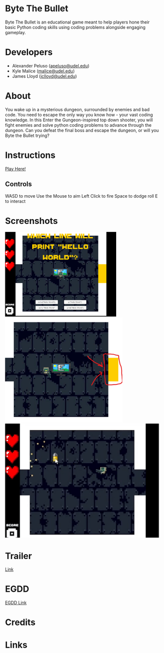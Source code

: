 # Byte The Bullet
Byte The Bullet is an educational game meant to help players hone their basic Python coding skills using coding problems alongside engaging gameplay.

# Developers
- Alexander Peluso (apeluso@udel.edu)
- Kyle Malice (malice@udel.edu)
- James Lloyd (jclloyd@udel.edu)

# About
You wake up in a mysterious dungeon, surrounded by enemies and bad code. You need to escape the only way you know how - your vast coding knowledge. In this Enter the Gungeon-inspired top down shooter, you will fight enemies and solve python coding problems to advance through the dungeon. Can you defeat the final boss and escape the dungeon, or will you Byte the Bullet trying?

# Instructions
[Play Here!](https://apeluso03.github.io/Byte_The_Bullet/)
## Controls
WASD to move
Use the Mouse to aim
Left Click to fire
Space to dodge roll
E to interact

# Screenshots
![Screenshot of a question being answered](docs/Screenshot1.png)<br>
![Screenshot of locked question room](docs/Screenshot2.png)<br>
![Screenshot of player fighting an enemy](docs/Screenshot3.png)

# Trailer
[Link](https://www.youtube.com/watch?v=-QafAWPW3FY&ab_channel=apel)

# EGDD
[EGDD Link](https://github.com/apeluso03/Byte_The_Bullet/blob/main/docs/egdd.md)

# Credits

# Links
